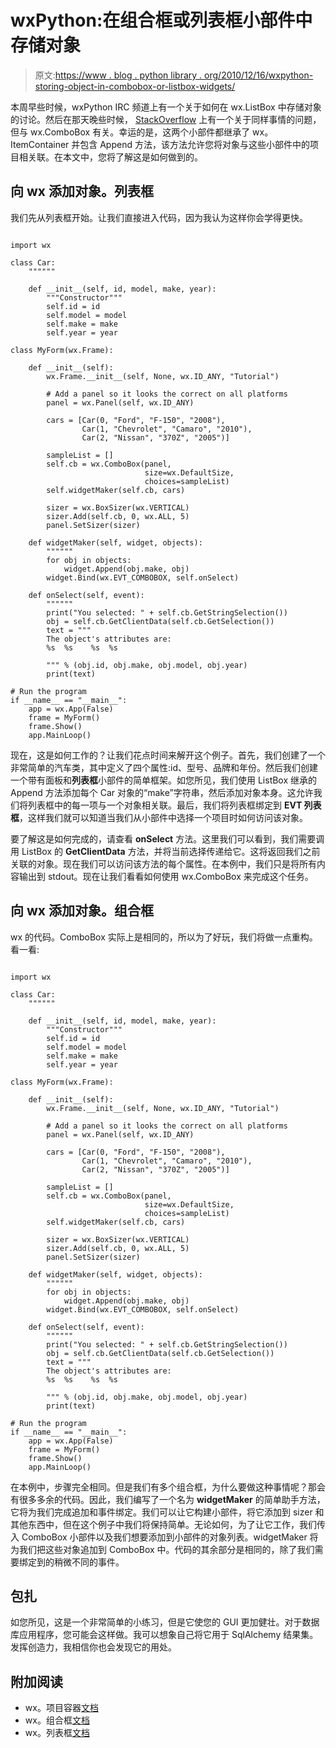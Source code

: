 # wxPython:在组合框或列表框小部件中存储对象

> 原文:[https://www . blog . python library . org/2010/12/16/wxpython-storing-object-in-combobox-or-listbox-widgets/](https://www.blog.pythonlibrary.org/2010/12/16/wxpython-storing-object-in-combobox-or-listbox-widgets/)

本周早些时候，wxPython IRC 频道上有一个关于如何在 wx.ListBox 中存储对象的讨论。然后在那天晚些时候， [StackOverflow](http://stackoverflow.com/questions/4433715/how-can-i-store-objects-other-than-strings-in-a-wxpython-combobox) 上有一个关于同样事情的问题，但与 wx.ComboBox 有关。幸运的是，这两个小部件都继承了 wx。ItemContainer 并包含 Append 方法，该方法允许您将对象与这些小部件中的项目相关联。在本文中，您将了解这是如何做到的。

## 向 wx 添加对象。列表框

我们先从列表框开始。让我们直接进入代码，因为我认为这样你会学得更快。

```

import wx

class Car:
    """"""

    def __init__(self, id, model, make, year):
        """Constructor"""
        self.id = id
        self.model = model
        self.make = make
        self.year = year

class MyForm(wx.Frame):

    def __init__(self):
        wx.Frame.__init__(self, None, wx.ID_ANY, "Tutorial")

        # Add a panel so it looks the correct on all platforms
        panel = wx.Panel(self, wx.ID_ANY)

        cars = [Car(0, "Ford", "F-150", "2008"),
                Car(1, "Chevrolet", "Camaro", "2010"),
                Car(2, "Nissan", "370Z", "2005")]

        sampleList = []
        self.cb = wx.ComboBox(panel,
                              size=wx.DefaultSize,
                              choices=sampleList)
        self.widgetMaker(self.cb, cars)

        sizer = wx.BoxSizer(wx.VERTICAL)
        sizer.Add(self.cb, 0, wx.ALL, 5)
        panel.SetSizer(sizer)

    def widgetMaker(self, widget, objects):
        """"""
        for obj in objects:
            widget.Append(obj.make, obj)
        widget.Bind(wx.EVT_COMBOBOX, self.onSelect)

    def onSelect(self, event):
        """"""
        print("You selected: " + self.cb.GetStringSelection())
        obj = self.cb.GetClientData(self.cb.GetSelection())
        text = """
        The object's attributes are:
        %s  %s    %s  %s

        """ % (obj.id, obj.make, obj.model, obj.year)
        print(text)

# Run the program
if __name__ == "__main__":
    app = wx.App(False)
    frame = MyForm()
    frame.Show()
    app.MainLoop()

```

现在，这是如何工作的？让我们花点时间来解开这个例子。首先，我们创建了一个非常简单的汽车类，其中定义了四个属性:id、型号、品牌和年份。然后我们创建一个带有面板和**列表框**小部件的简单框架。如您所见，我们使用 ListBox 继承的 Append 方法添加每个 Car 对象的“make”字符串，然后添加对象本身。这允许我们将列表框中的每一项与一个对象相关联。最后，我们将列表框绑定到 **EVT 列表框**，这样我们就可以知道当我们从小部件中选择一个项目时如何访问该对象。

要了解这是如何完成的，请查看 **onSelect** 方法。这里我们可以看到，我们需要调用 ListBox 的 **GetClientData** 方法，并将当前选择传递给它。这将返回我们之前关联的对象。现在我们可以访问该方法的每个属性。在本例中，我们只是将所有内容输出到 stdout。现在让我们看看如何使用 wx.ComboBox 来完成这个任务。

## 向 wx 添加对象。组合框

wx 的代码。ComboBox 实际上是相同的，所以为了好玩，我们将做一点重构。看一看:

```

import wx

class Car:
    """"""

    def __init__(self, id, model, make, year):
        """Constructor"""
        self.id = id
        self.model = model
        self.make = make
        self.year = year       

class MyForm(wx.Frame):

    def __init__(self):
        wx.Frame.__init__(self, None, wx.ID_ANY, "Tutorial")

        # Add a panel so it looks the correct on all platforms
        panel = wx.Panel(self, wx.ID_ANY)

        cars = [Car(0, "Ford", "F-150", "2008"),
                Car(1, "Chevrolet", "Camaro", "2010"),
                Car(2, "Nissan", "370Z", "2005")]

        sampleList = []
        self.cb = wx.ComboBox(panel,
                              size=wx.DefaultSize,
                              choices=sampleList)
        self.widgetMaker(self.cb, cars)

        sizer = wx.BoxSizer(wx.VERTICAL)
        sizer.Add(self.cb, 0, wx.ALL, 5)
        panel.SetSizer(sizer)

    def widgetMaker(self, widget, objects):
        """"""
        for obj in objects:
            widget.Append(obj.make, obj)
        widget.Bind(wx.EVT_COMBOBOX, self.onSelect)

    def onSelect(self, event):
        """"""
        print("You selected: " + self.cb.GetStringSelection())
        obj = self.cb.GetClientData(self.cb.GetSelection())
        text = """
        The object's attributes are:
        %s  %s    %s  %s

        """ % (obj.id, obj.make, obj.model, obj.year)
        print(text)

# Run the program
if __name__ == "__main__":
    app = wx.App(False)
    frame = MyForm()
    frame.Show()
    app.MainLoop()

```

在本例中，步骤完全相同。但是我们有多个组合框，为什么要做这种事情呢？那会有很多多余的代码。因此，我们编写了一个名为 **widgetMaker** 的简单助手方法，它将为我们完成追加和事件绑定。我们可以让它构建小部件，将它添加到 sizer 和其他东西中，但在这个例子中我们将保持简单。无论如何，为了让它工作，我们传入 ComboBox 小部件以及我们想要添加到小部件的对象列表。widgetMaker 将为我们把这些对象追加到 ComboBox 中。代码的其余部分是相同的，除了我们需要绑定到的稍微不同的事件。

## 包扎

如您所见，这是一个非常简单的小练习，但是它使您的 GUI 更加健壮。对于数据库应用程序，您可能会这样做。我可以想象自己将它用于 SqlAlchemy 结果集。发挥创造力，我相信你也会发现它的用处。

## 附加阅读

*   wx。项目容器[文档](http://www.wxpython.org/docs/api/wx.ItemContainer-class.html)
*   wx。组合框[文档](http://www.wxpython.org/docs/api/wx.ComboBox-class.html)
*   wx。列表框[文档](http://www.wxpython.org/docs/api/wx.ListBox-class.html)